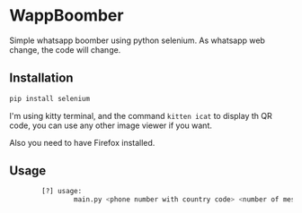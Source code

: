 # WappBoomber
Simple whatsapp boomber using python selenium.
As whatsapp web change, the code will change.

## Installation

```bash
pip install selenium
```
I'm using kitty terminal, and the command ```kitten icat``` to display th QR code, you can use any other image viewer if you want.

Also you need to have Firefox installed.

## Usage

```bash
        [?] usage:
                main.py <phone number with country code> <number of messages> <message>
```
